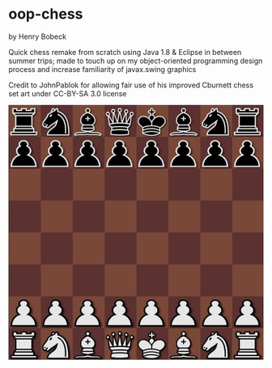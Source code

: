 # oop-chess
by Henry Bobeck

Quick chess remake from scratch using Java 1.8 & Eclipse in between summer trips; made to touch up on my object-oriented programming design process and increase familiarity of javax.swing graphics

Credit to JohnPablok for allowing fair use of his improved Cburnett chess set art under CC-BY-SA 3.0 license


![Example Board](/hsbobeck/oopchess/img/example-board.JPG)

